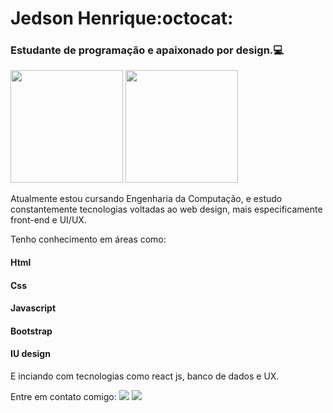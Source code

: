 # Jedson Henrique:octocat:

### Estudante de programação e apaixonado por design.:computer:

<img height="180em" src="https://github-readme-stats-eight-theta.vercel.app/api?username=henryke10x10&show_icons=true&theme=dracula&include_all_commits=true&count_private=false"/>    <img height="180em" src="https://github-readme-stats-eight-theta.vercel.app/api/top-langs/?username=henryke10x10&layout=compact&langs_count=8&theme=dracula"/>


Atualmente estou cursando Engenharia da Computação, e estudo constantemente tecnologias voltadas ao web design, mais especificamente front-end e UI/UX.

Tenho conhecimento em áreas como:
#### Html
#### Css
#### Javascript
#### Bootstrap
#### IU design

E inciando com tecnologias como react js, banco de dados e UX.

<div>
  Entre em contato comigo: 
  <a href = "mailto: jedsondeveloper@gmail.com"><img src="https://img.shields.io/badge/-Gmail-%23EA4335?style=for-the-badge&logo=gmail&logoColor=white" target="_blank"></a>
  <a href="https://www.linkedin.com/in/jedson-barros-051776207/" target="_blank"><img src="https://img.shields.io/badge/-LinkedIn-%230077B5?style=for-the-badge&logo=linkedin&logoColor=white" target="_blank"></a>
</div>
